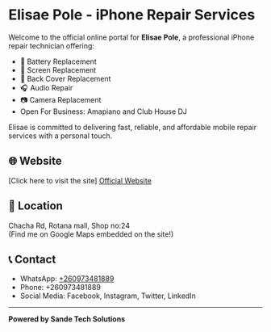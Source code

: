 # Elisae Pole - iPhone Repair Services

Welcome to the official online portal for **Elisae Pole**, a professional iPhone repair technician offering:

- 🔋 Battery Replacement  
- 📱 Screen Replacement  
- 🔧 Back Cover Replacement  
- 🎧 Audio Repair  
- 📷 Camera Replacement
- Open For Business: Amapiano and Club House DJ

Elisae is committed to delivering fast, reliable, and affordable mobile repair services with a personal touch.

## 🌐 Website
[Click here to visit the site] <a href="Elisae_Pole_Business.html">Official Website</a>


## 📍 Location
Chacha Rd, Rotana  mall, Shop no:24  
(Find me on Google Maps embedded on the site!)

## 📞 Contact
- WhatsApp: [+260973481889](https://wa.me/+260973481889)  
- Phone: +260973481889  
- Social Media: Facebook, Instagram, Twitter, LinkedIn

---

**Powered by Sande Tech Solutions**

